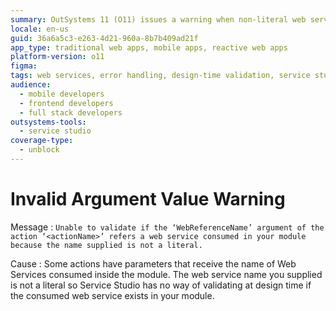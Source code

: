 ```yaml
---
summary: OutSystems 11 (O11) issues a warning when non-literal web service names are used, preventing design-time validation of web service existence in the module.
locale: en-us
guid: 36a6a5c3-e263-4d21-960a-8b7b409ad21f
app_type: traditional web apps, mobile apps, reactive web apps
platform-version: o11
figma:
tags: web services, error handling, design-time validation, service studio tips, outsystems development
audience:
  - mobile developers
  - frontend developers
  - full stack developers
outsystems-tools:
  - service studio
coverage-type:
  - unblock
---
```


# Invalid Argument Value Warning

Message
:   `Unable to validate if the ‘WebReferenceName’ argument of the action ‘<actionName>’ refers a web service consumed in your module because the name supplied is not a literal.`

Cause
:   Some actions have parameters that receive the name of Web Services consumed inside the module. The web service name you supplied is not a literal so Service Studio has no way of validating at design time if the consumed web service exists in your module.
